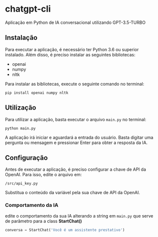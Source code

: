 # chatgpt-cli
Aplicação em Python de IA conversacional utilizando GPT-3.5-TURBO

## Instalação

Para executar a aplicação, é necessário ter Python 3.6 ou superior instalado. Além disso, é preciso instalar as seguintes bibliotecas:

- openai
- numpy
- nltk

Para instalar as bibliotecas, execute o seguinte comando no terminal:

```
pip install openai numpy nltk
```

## Utilização

Para utilizar a aplicação, basta executar o arquivo `main.py` no terminal:

```
python main.py
```

A aplicação irá iniciar e aguardará a entrada do usuário. Basta digitar uma pergunta ou mensagem e pressionar Enter para obter a resposta da IA.

## Configuração

Antes de executar a aplicação, é preciso configurar a chave de API da OpenAI. Para isso, edite o arquivo em:

```
/src/api_key.py
```

Substitua o conteúdo da variável pela sua chave de API da OpenAI.

### Comportamento da IA
edite o comportamento da sua IA alterando a string em `main.py` que serve de parâmetro para a class **StartChat()**
```python
conversa = StartChat('Você é um assistente prestativo')
```
